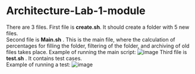 # Architecture-Lab-1-module
There are 3 files.
First file is **create.sh**. It should create a folder with 5 new files.    
Second file is **Main.sh** . This is the main file, where the calculation of percentages for filling the folder, filtering of the folder, and archiving of old files takes place.
Example of running the main script:
![image](https://github.com/user-attachments/assets/1153d74d-208f-4821-8562-5b6eb3bda0c8)
Third file is **test.sh** . It contains test cases.    
Example of running a test: 
![image](https://github.com/user-attachments/assets/1db8bc51-523b-4fd4-98e4-ee6b06411a04)
